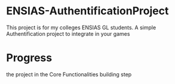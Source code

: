 # ENSIAS-AuthentificationProject
This project is for my colleges ENSIAS GL students.
A simple Authentification project to integrate in your games
# Progress
the project in the Core Functionalities building step
